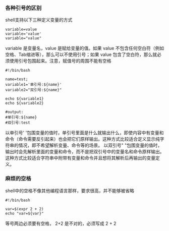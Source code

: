 
### 各种引号的区别
shell支持以下三种定义变量的方式

```shell
variable=value
variable='value'
variable="value"
```

variable 是变量名，value 是赋给变量的值。如果 value 不包含任何空白符（例如空格、Tab缩进等），那么可以不使用引号；如果 value 包含了空白符，那么就必须使用引号包围起来。注意，赋值号的周围不能有空格

```shell
#!/bin/bash

name=test;
variable1='单引号:${name}'
variable2="双引号:${name}"

echo ${variable1}
echo ${variable2}

#output:
#单引号:${name}
#双引号:test
```
以单引号' '包围变量的值时，单引号里面是什么就输出什么，即使内容中有变量和命令（命令需要反引起来）也会把它们原样输出。这种方式比较适合定义显示纯字符串的情况，即不希望解析变量、命令等的场景。
以双引号" "包围变量的值时，输出时会先解析里面的变量和命令，而不是把双引号中的变量名和命令原样输出。这种方式比较适合字符串中附带有变量和命令并且想将其解析后再输出的变量定义。

### 麻烦的空格

shell中的空格不像其他编程语言那样，要求很高，并不能够被省略

```shell
#!/bin/bash

var=$(expr 2 + 2)
echo "var=${var}"
```
等号两边必须要有空格， 2+2 是不对的，必须写成 2 + 2

